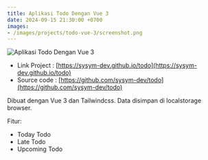 ```yaml
---
title: Aplikasi Todo Dengan Vue 3
date: 2024-09-15 21:30:00 +0700
images:
- /images/projects/todo-vue-3/screenshot.png
---
```


![Aplikasi Todo Dengan Vue 3](/images/projects/todo-vue-3/screenshot.png)

- Link Project : [https://sysym-dev.github.io/todo](https://sysym-dev.github.io/todo)
- Source code : [https://github.com/sysym-dev/todo](https://github.com/sysym-dev/todo)

Dibuat dengan Vue 3 dan Tailwindcss. Data disimpan di localstorage browser.

Fitur:

- Today Todo
- Late Todo
- Upcoming Todo